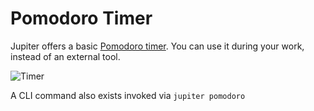 # Pomodoro Timer

Jupiter offers a basic [Pomodoro timer](https://en.wikipedia.org/wiki/Pomodoro_Technique).
You can use it during your work, instead of an external tool.

![Timer](../../assets/pomodoro-timer.png)

A CLI command also exists invoked via `jupiter pomodoro`
